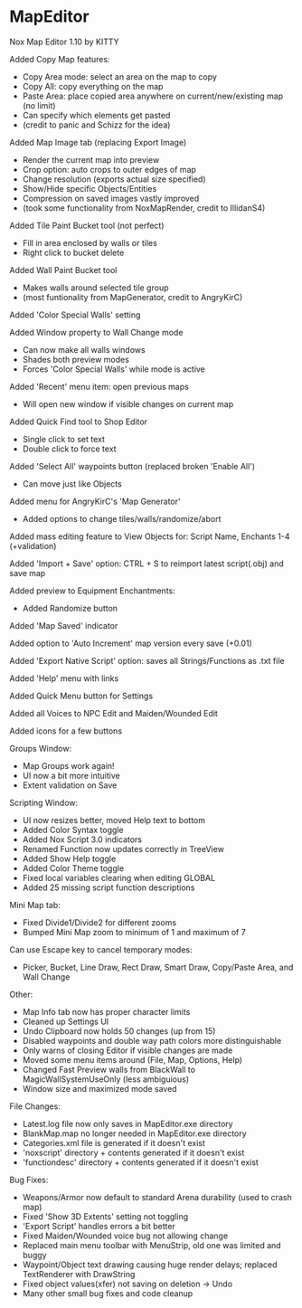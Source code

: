 # MapEditor
Nox Map Editor 1.10 by KITTY

Added Copy Map features:
 - Copy Area mode: select an area on the map to copy
 - Copy All: copy everything on the map
 - Paste Area: place copied area anywhere on current/new/existing map (no limit)
 - Can specify which elements get pasted
 - (credit to panic and Schizz for the idea)
 
Added Map Image tab (replacing Export Image)
 - Render the current map into preview
 - Crop option: auto crops to outer edges of map
 - Change resolution (exports actual size specified)
 - Show/Hide specific Objects/Entities
 - Compression on saved images vastly improved
 - (took some functionality from NoxMapRender, credit to IllidanS4)
 
Added Tile Paint Bucket tool (not perfect)
 - Fill in area enclosed by walls or tiles
 - Right click to bucket delete
 
Added Wall Paint Bucket tool
 - Makes walls around selected tile group
 - (most funtionality from MapGenerator, credit to AngryKirC)
 
Added 'Color Special Walls' setting

Added Window property to Wall Change mode
 - Can now make all walls windows
 - Shades both preview modes
 - Forces 'Color Special Walls' while mode is active
 
Added 'Recent' menu item: open previous maps
 - Will open new window if visible changes on current map
 
Added Quick Find tool to Shop Editor
 - Single click to set text
 - Double click to force text
 
Added 'Select All' waypoints button (replaced broken 'Enable All')
 - Can move just like Objects
 
Added menu for AngryKirC's 'Map Generator'
 - Added options to change tiles/walls/randomize/abort
 
Added mass editing feature to View Objects for: Script Name, Enchants 1-4 (+validation)

Added 'Import + Save' option: CTRL + S to reimport latest script(.obj) and save map

Added preview to Equipment Enchantments:
 - Added Randomize button

Added 'Map Saved' indicator

Added option to 'Auto Increment' map version every save (+0.01)

Added 'Export Native Script' option: saves all Strings/Functions as .txt file

Added 'Help' menu with links

Added Quick Menu button for Settings

Added all Voices to NPC Edit and Maiden/Wounded Edit

Added icons for a few buttons

Groups Window:
 - Map Groups work again!
 - UI now a bit more intuitive
 - Extent validation on Save
 
Scripting Window:
 - UI now resizes better, moved Help text to bottom
 - Added Color Syntax toggle
 - Added Nox Script 3.0 indicators
 - Renamed Function now updates correctly in TreeView
 - Added Show Help toggle
 - Added Color Theme toggle
 - Fixed local variables clearing when editing GLOBAL
 - Added 25 missing script function descriptions
 
Mini Map tab:
 - Fixed Divide1/Divide2 for different zooms
 - Bumped Mini Map zoom to minimum of 1 and maximum of 7
 
 Can use Escape key to cancel temporary modes:
 - Picker, Bucket, Line Draw, Rect Draw, Smart Draw, Copy/Paste Area, and Wall Change
 
Other:
 - Map Info tab now has proper character limits
 - Cleaned up Settings UI
 - Undo Clipboard now holds 50 changes (up from 15)
 - Disabled waypoints and double way path colors more distinguishable
 - Only warns of closing Editor if visible changes are made
 - Moved some menu items around (File, Map, Options, Help)
 - Changed Fast Preview walls from BlackWall to MagicWallSystemUseOnly (less ambiguious)
 - Window size and maximized mode saved

File Changes:
 - Latest.log file now only saves in MapEditor.exe directory
 - BlankMap.map no longer needed in MapEditor.exe directory
 - Categories.xml file is generated if it doesn't exist
 - 'noxscript' directory + contents generated if it doesn't exist
 - 'functiondesc' directory + contents generated if it doesn't exist

Bug Fixes:
 - Weapons/Armor now default to standard Arena durability (used to crash map)
 - Fixed 'Show 3D Extents' setting not toggling
 - 'Export Script' handles errors a bit better
 - Fixed Maiden/Wounded voice bug not allowing change
 - Replaced main menu toolbar with MenuStrip, old one was limited and buggy
 - Waypoint/Object text drawing causing huge render delays; replaced TextRenderer with DrawString
 - Fixed object values(xfer) not saving on deletion -> Undo
 - Many other small bug fixes and code cleanup
